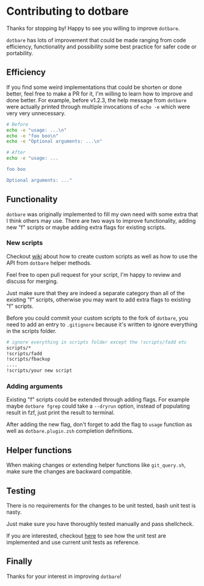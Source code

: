 # Contributing to dotbare

Thanks for stopping by! Happy to see you willing to improve `dotbare`.

`dotbare` has lots of improvement that could be made ranging from code efficiency,
functionality and possibility some best practice for safer code or portability.

## Efficiency

If you find some weird implementations that could be shorten or done better, feel free
to make a PR for it, I'm willing to learn how to improve and done better. For example,
before v1.2.3, the help message from `dotbare` were actually printed through multiple
invocations of `echo -e` which were very very unnecessary.

```sh
# Before
echo -e "usage: ...\n"
echo -e "foo boo\n"
echo -e "Optional arguments: ...\n"

# After
echo -e "usage: ...

foo boo

Optional arguments: ..."
```

## Functionality

`dotbare` was originally implemented to fill my own need with some extra that I think
others may use. There are two ways to improve functionality, adding new "f" scripts
or maybe adding extra flags for existing scripts.

### New scripts

Checkout [wiki](https://github.com/kazhala/dotbare/wiki/Custom-Scripts) about how
to create custom scripts as well as how to use the API from `dotbare` helper methods.

Feel free to open pull request for your script, I'm happy to review and discuss for merging.

Just make sure that they are indeed a separate category than all of the existing "f" scripts,
otherwise you may want to add extra flags to existing "f" scripts.

Before you could commit your custom scripts to the fork of `dotbare`, you need to add an
entry to `.gitignore` because it's written to ignore everything in the scripts folder.

```sh
# ignore everything in scripts folder except the !scripts/fadd etc
scripts/*
!scripts/fadd
!scripts/fbackup
....
!scripts/your new script
```

### Adding arguments

Existing "f" scripts could be extended through adding flags. For example maybe `dotbare fgrep`
could take a `--dryrun` option, instead of populating result in fzf, just print the result
to terminal.

After adding the new flag, don't forget to add the flag to `usage` function as well as `dotbare.plugin.zsh`
completion definitions.

## Helper functions

When making changes or extending helper functions like `git_query.sh`, make sure the changes are
backward compatible.

## Testing

There is no requirements for the changes to be unit tested, bash unit test is nasty.

Just make sure you have thoroughly tested manually and pass shellcheck.

If you are interested, checkout [here](https://github.com/kazhala/dotbare/blob/master/tests/README.md) to see how the unit test are implemented and
use current unit tests as reference.

## Finally

Thanks for your interest in improving `dotbare`!
